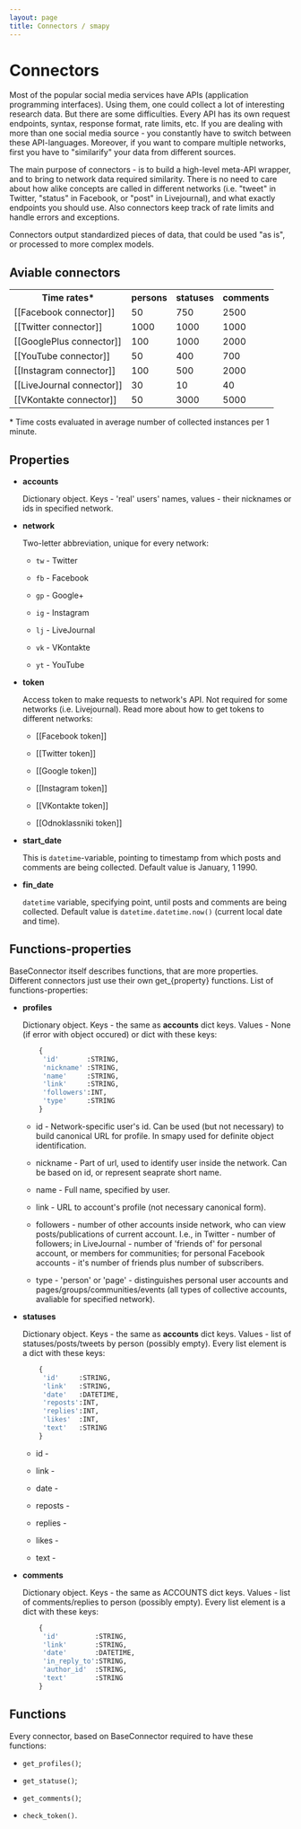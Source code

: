 ```yaml
---
layout: page
title: Connectors / smapy
---
```


# Connectors

Most of the popular social media services have APIs (application programming interfaces). Using them, one could collect a lot of interesting research data. But there are some difficulties. Every API has its own request endpoints, syntax, response format, rate limits, etc. If you are dealing with more than one social media source - you constantly have to switch between these API-languages. Moreover, if you want to compare multiple networks, first you have to "similarify" your data from different sources.

The main purpose of connectors - is to build a high-level meta-API wrapper, and to bring to network data required similarity. There is no need to care about how alike concepts are called in different networks (i.e. "tweet" in Twitter, "status" in Facebook, or "post" in Livejournal), and what exactly endpoints you should use. Also connectors keep track of rate limits and handle errors and exceptions.

Connectors output standardized pieces of data, that could be used "as is", or processed to more complex models.

## Aviable connectors

<table>
  <tr>
    <th>Time rates*</th><th>persons</th><th>statuses</th><th>comments</th>
  </tr>
  <tr>
    <td>[[Facebook connector]]</td><td>50</td><td>750</td><td>2500</td>
  </tr>
  <tr>
    <td>[[Twitter connector]]</td><td>1000</td><td>1000</td><td>1000</td>
  </tr>
  <tr>
    <td>[[GooglePlus connector]]</td><td>100</td><td>1000</td><td>2000</td>
  </tr>
  <tr>
    <td>[[YouTube connector]]</td><td>50</td><td>400</td><td>700</td>
  </tr>
  <tr>
    <td>[[Instagram connector]]</td><td>100</td><td>500</td><td>2000</td>
  </tr>
  <tr>
    <td>[[LiveJournal connector]]</td><td>30</td><td>10</td><td>40</td>
  </tr>
  <tr>
    <td>[[VKontakte connector]]</td><td>50</td><td>3000</td><td>5000</td>
  </tr>
</table>

\* Time costs evaluated in average number of collected instances per 1 minute.

## Properties

* **accounts**
  
  Dictionary object. Keys - 'real' users' names, values - their nicknames or ids in specified network.

* **network**

  Two-letter abbreviation, unique for every network:
  
    - `tw` - Twitter
    
    - `fb` - Facebook
    
    - `gp` - Google+
    
    - `ig` - Instagram
    
    - `lj` - LiveJournal
    
    - `vk` - VKontakte
    
    - `yt` - YouTube

* **token**

  Access token to make requests to network's API. Not required for some networks (i.e. Livejournal). Read more about how to get tokens to different networks:
  
  * [[Facebook token]]

  * [[Twitter token]]

  * [[Google token]]

  * [[Instagram token]]

  * [[VKontakte token]]

  * [[Odnoklassniki token]]

* **start_date**

  This is `datetime`-variable, pointing to timestamp from which posts and comments are being collected. Default value is January, 1 1990.

* **fin_date**

  `datetime` variable, specifying point, until posts and comments are being collected. Default value is `datetime.datetime.now()` (current local date and time).

## Functions-properties

BaseConnector itself describes functions, that are more properties.
Different connectors just use their own get_{property} functions.
List of functions-properties:

* **profiles**

  Dictionary object. Keys - the same as **accounts** dict keys.
  Values - None (if error with object occured) or dict with these keys:
  
    ```python
        {
         'id'       :STRING,
         'nickname' :STRING,
         'name'     :STRING,
         'link'     :STRING,
         'followers':INT,
         'type'     :STRING
        }
    ```

    - id - Network-specific user's id. Can be used (but not necessary) to build canonical URL for profile. In smapy used for definite object identification.
    
    - nickname - Part of url, used to identify user inside the network. Can be based on id, or represent seaprate short name.
    
    - name - Full name, specified by user.
    
    - link - URL to account's profile (not necessary canonical form).
    
    - followers - number of other accounts inside network, who can view posts/publications of current account. I.e., in Twitter - number of followers; in LiveJournal - number of 'friends of' for personal account, or members for communities; for personal Facebook accounts - it's number of friends plus number of subscribers.
    
    - type - 'person' or 'page' - distinguishes personal user accounts and pages/groups/communities/events (all types of collective accounts, avaliable for specified network).

* **statuses**

  Dictionary object. Keys - the same as **accounts** dict keys.
  Values - list of statuses/posts/tweets by person (possibly empty).
  Every list element is a dict with these keys:

    ```python
        {
         'id'     :STRING,
         'link'   :STRING,
         'date'   :DATETIME,
         'reposts':INT,
         'replies':INT,
         'likes'  :INT,
         'text'   :STRING
        }
    ```

    - id -
    
    - link -
    
    - date - 
    
    - reposts - 
    
    - replies - 
    
    - likes - 
    
    - text - 

* **comments**

  Dictionary object. Keys - the same as ACCOUNTS dict keys.
  Values - list of comments/replies to person (possibly empty).
  Every list element is a dict with these keys:

    ```python
        {
         'id'         :STRING,
         'link'       :STRING,
         'date'       :DATETIME,
         'in_reply_to':STRING,
         'author_id'  :STRING,
         'text'       :STRING
        }
    ```

## Functions

Every connector, based on BaseConnector required to have these functions:

- `get_profiles()`;

- `get_statuse()`;

- `get_comments()`;

- `check_token()`.